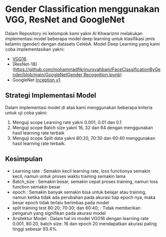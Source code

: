 # Gender Classification menggunakan VGG, ResNet and GoogleNet
Dalam Repository ini kelompok kami yakni Al Khwarizmi melakukan implementasi model beberapa model deep learning untuk klasifikasi jenis kelamin (gender) dengan datasets CelebA. Model Deep Learning yang kami coba implementasikan yakni:
- [VGG16](https://github.com/mohammadfikrinursyahbani/FaceClassificationByGender/blob/main/fix_face_classification.ipynb).
- [ResNet-18]([https://github.com/mohammadfikrinursyahbani/FaceClassificationByGender/blob/main/GoogleNetGender Recognition.ipynb](https://github.com/mohammadfikrinursyahbani/FaceClassificationByGender/blob/main/GoogleNet_Gender_Recognition_.ipynb))
- GoogleNet [Inception v1](https://github.com/mohammadfikrinursyahbani/FaceClassificationByGender/blob/main/fix_face_classification.ipynb).

## Strategi Implementasi Model
Dalam implementasi model di atas kami menggunakan beberapa kriteria untuk uji coba yakni:
1. Menguji scope Learning rate yakni 0.001, 0.01 dan 0.1
2. Menguji scope Batch size yakni 16, 32 dan 64 dengan menggunakan hasil learning rate terbaik
3. Menguji scope  Split data yakni 80:20, 70:30 dan 60:40 menggunakan hasil learning rate terbaik.

## Kesimpulan
- Learning rate : Semakin kecil learning rate, loss functionya semakin kecil, namun untuk proses waktu training semakin lama
- Batch_size : Semakin besar, semakin cepat proses training, namun loss function semakin besar
- epoch : Semakin banyak semakin bisa untuk belajar atau training, namun ketika tidak ada perubahan pada akurasi tiap epoch nya, maka besar epoch tidak terlalu berimbas pada model
- split training test 80:20; 70:30; dan 60:40; : Tidak memberikan pengaruh yang signifikan pada akurasi model
- Arsitektur Model : Dalam hal ini model VGG16 dengan learning rate 0.001, 80:20, batch size: 16 dan epoch 20 mendapatkan akurasi paling tinggi sebesar 93.4%.
